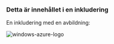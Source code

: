 ### <a name="this-is-content-within-the-include"></a>Detta är innehållet i en inkludering
En inkludering med en avbildning:

![windows-azure-logo](./media/example-include-images/windows-azure.png)

